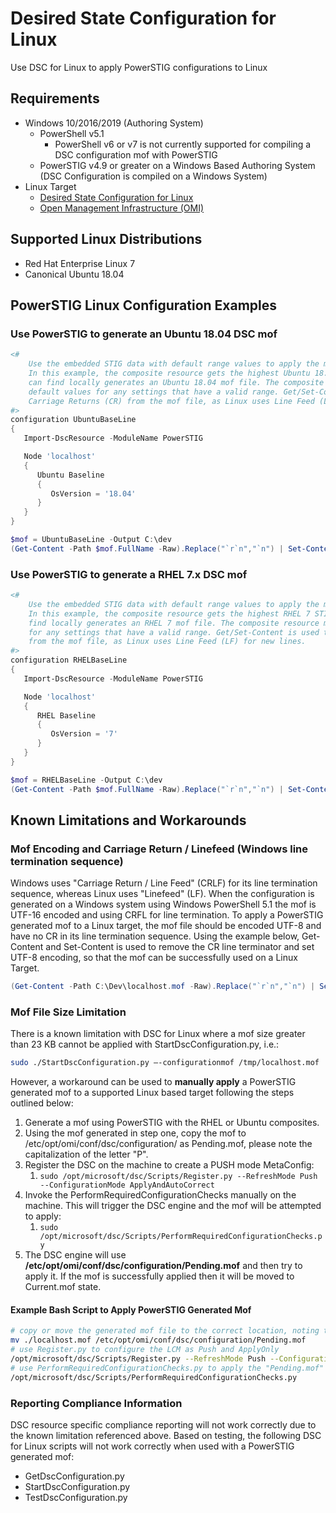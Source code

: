 # Desired State Configuration for Linux

Use DSC for Linux to apply PowerSTIG configurations to Linux

## Requirements

- Windows 10/2016/2019 (Authoring System)
  - PowerShell v5.1 
    - PowerShell v6 or v7 is not currently supported for compiling a DSC configuration mof with PowerSTIG
  - PowerSTIG v4.9 or greater on a Windows Based Authoring System (DSC Configuration is compiled on a Windows System)
- Linux Target
  - [Desired State Configuration for Linux](https://docs.microsoft.com/en-us/powershell/scripting/dsc/getting-started/lnxGettingStarted)
  - [Open Management Infrastructure (OMI)](https://github.com/Microsoft/omi)

## Supported Linux Distributions

- Red Hat Enterprise Linux 7
- Canonical Ubuntu 18.04

## PowerSTIG Linux Configuration Examples

### Use PowerSTIG to generate an Ubuntu 18.04 DSC mof

```PowerShell
<#
    Use the embedded STIG data with default range values to apply the most recent STIG settings.
    In this example, the composite resource gets the highest Ubuntu 18.04 STIG version file it
    can find locally generates an Ubuntu 18.04 mof file. The composite resource merges in the
    default values for any settings that have a valid range. Get/Set-Content is used to remove
    Carriage Returns (CR) from the mof file, as Linux uses Line Feed (LF) for new lines.
#>
configuration UbuntuBaseLine
{
   Import-DscResource -ModuleName PowerSTIG

   Node 'localhost'
   {
      Ubuntu Baseline
      {
         OsVersion = '18.04'
      }
   }
}

$mof = UbuntuBaseLine -Output C:\dev
(Get-Content -Path $mof.FullName -Raw).Replace("`r`n","`n") | Set-Content -Path $mof.FullName -Encoding UTF8 -Force 
```

### Use PowerSTIG to generate a RHEL 7.x DSC mof

```PowerShell
<#
    Use the embedded STIG data with default range values to apply the most recent STIG settings.
    In this example, the composite resource gets the highest RHEL 7 STIG version file it can
    find locally generates an RHEL 7 mof file. The composite resource merges in the default values
    for any settings that have a valid range. Get/Set-Content is used to remove Carriage Returns (CR)
    from the mof file, as Linux uses Line Feed (LF) for new lines.
#>
configuration RHELBaseLine
{
   Import-DscResource -ModuleName PowerSTIG

   Node 'localhost'
   {
      RHEL Baseline
      {
         OsVersion = '7'
      }
   }
}

$mof = RHELBaseLine -Output C:\dev
(Get-Content -Path $mof.FullName -Raw).Replace("`r`n","`n") | Set-Content -Path $mof.FullName -Encoding UTF8 -Force 
```

## Known Limitations and Workarounds

### Mof Encoding and Carriage Return / Linefeed (Windows line termination sequence)

Windows uses "Carriage Return / Line Feed" (CRLF) for its line termination sequence, whereas Linux uses "Linefeed" (LF). When the configuration is generated on a Windows system using Windows PowerShell 5.1 the mof is UTF-16 encoded and using CRFL for line termination. To apply a PowerSTIG generated mof to a Linux target, the mof file should be encoded UTF-8 and have no CR in its line termination sequence. Using the example below, Get-Content and Set-Content is used to remove the CR line terminator and set UTF-8 encoding, so that the mof can be successfully used on a Linux Target.

```PowerShell
(Get-Content -Path C:\Dev\localhost.mof -Raw).Replace("`r`n","`n") | Set-Content -Path C:\Dev\localhost.mof -Encoding UTF8 -Force
```

### Mof File Size Limitation

There is a known limitation with DSC for Linux where a mof size greater than 23 KB cannot be applied with StartDscConfiguration.py, i.e.:

```bash
sudo ./StartDscConfiguration.py –-configurationmof /tmp/localhost.mof
```

However, a workaround can be used to **manually apply** a PowerSTIG generated mof to a supported Linux based target following the steps outlined below:

1. Generate a mof using PowerSTIG with the RHEL or Ubuntu composites.
1. Using the mof generated in step one, copy the mof to /etc/opt/omi/conf/dsc/configuration/ as Pending.mof, please note the capitalization of the letter "P".
1. Register the DSC on the machine to create a PUSH mode MetaConfig:
    1. ```sudo /opt/microsoft/dsc/Scripts/Register.py --RefreshMode Push --ConfigurationMode ApplyAndAutoCorrect```
1. Invoke the PerformRequiredConfigurationChecks manually on the machine. This will trigger the DSC engine and the mof will be attempted to apply:
    1. ```sudo /opt/microsoft/dsc/Scripts/PerformRequiredConfigurationChecks.py```
1. The DSC engine will use **/etc/opt/omi/conf/dsc/configuration/Pending.mof** and then try to apply it. If the mof is successfully applied then it will be moved to Current.mof state.

#### Example Bash Script to Apply PowerSTIG Generated Mof

```bash
# copy or move the generated mof file to the correct location, noting the capital "P".
mv ./localhost.mof /etc/opt/omi/conf/dsc/configuration/Pending.mof
# use Register.py to configure the LCM as Push and ApplyOnly
/opt/microsoft/dsc/Scripts/Register.py --RefreshMode Push --ConfigurationMode ApplyOnly
# use PerformRequiredConfigurationChecks.py to apply the "Pending.mof" to the target machine
/opt/microsoft/dsc/Scripts/PerformRequiredConfigurationChecks.py
```

### Reporting Compliance Information

DSC resource specific compliance reporting will not work correctly due to the known limitation referenced above. Based on testing, the following DSC for Linux scripts will not work correctly when used with a PowerSTIG generated mof:

- GetDscConfiguration.py
- StartDscConfiguration.py
- TestDscConfiguration.py
